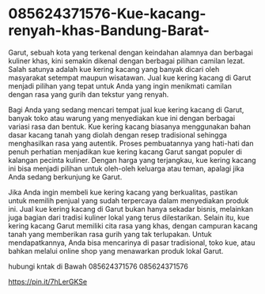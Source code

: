 # 085624371576-Kue-kacang-renyah-khas-Bandung-Barat-
Garut, sebuah kota yang terkenal dengan keindahan alamnya dan berbagai kuliner khas, kini semakin dikenal dengan berbagai pilihan camilan lezat. Salah satunya adalah kue kering kacang yang banyak dicari oleh masyarakat setempat maupun wisatawan. Jual kue kering kacang di Garut menjadi pilihan yang tepat untuk Anda yang ingin menikmati camilan dengan rasa yang gurih dan tekstur yang renyah. 

Bagi Anda yang sedang mencari tempat jual kue kering kacang di Garut, banyak toko atau warung yang menyediakan kue ini dengan berbagai variasi rasa dan bentuk. Kue kering kacang biasanya menggunakan bahan dasar kacang tanah yang diolah dengan resep tradisional sehingga menghasilkan rasa yang autentik. Proses pembuatannya yang hati-hati dan penuh perhatian menjadikan kue kering kacang Garut sangat populer di kalangan pecinta kuliner. Dengan harga yang terjangkau, kue kering kacang ini bisa menjadi pilihan untuk oleh-oleh keluarga atau teman, apalagi jika Anda sedang berkunjung ke Garut. 

Jika Anda ingin membeli kue kering kacang yang berkualitas, pastikan untuk memilih penjual yang sudah terpercaya dalam menyediakan produk ini. Jual kue kering kacang di Garut bukan hanya sekadar bisnis, melainkan juga bagian dari tradisi kuliner lokal yang terus dilestarikan. Selain itu, kue kering kacang Garut memiliki cita rasa yang khas, dengan campuran kacang tanah yang memberikan rasa gurih yang tak terlupakan. Untuk mendapatkannya, Anda bisa mencarinya di pasar tradisional, toko kue, atau bahkan melalui online shop yang menawarkan produk lokal Garut. 

hubungi kntak di Bawah
085624371576
085624371576

https://pin.it/7hLerGKSe
